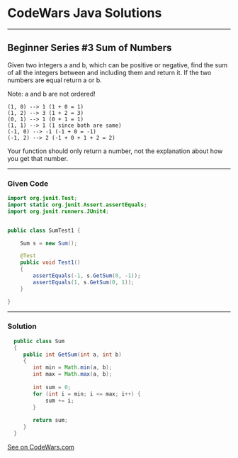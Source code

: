 # CodeWars Java Solutions

---

## Beginner Series #3 Sum of Numbers

Given two integers a and b, which can be positive or negative, find the sum of all the integers between and including them and return it. If the two numbers are equal return a or b.

Note: a and b are not ordered!


```
(1, 0) --> 1 (1 + 0 = 1)
(1, 2) --> 3 (1 + 2 = 3)
(0, 1) --> 1 (0 + 1 = 1)
(1, 1) --> 1 (1 since both are same)
(-1, 0) --> -1 (-1 + 0 = -1)
(-1, 2) --> 2 (-1 + 0 + 1 + 2 = 2)
```


Your function should only return a number, not the explanation about how you get that number.


---

### Given Code

```Java
import org.junit.Test;
import static org.junit.Assert.assertEquals;
import org.junit.runners.JUnit4;


public class SumTest1 {

    Sum s = new Sum();

    @Test
    public void Test1()
    {
        assertEquals(-1, s.GetSum(0, -1));
        assertEquals(1, s.GetSum(0, 1));
    }

}
```

---

### Solution


```Java
  public class Sum
  {
     public int GetSum(int a, int b)
     {
        int min = Math.min(a, b);
        int max = Math.max(a, b);
        
        int sum = 0;
        for (int i = min; i <= max; i++) {
            sum += i;
        }
        
        return sum;
     }
  }
```



[See on CodeWars.com](https://www.codewars.com/kata/55f2b110f61eb01779000053/train/java)